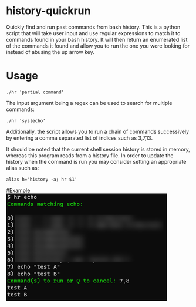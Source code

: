 # history-quickrun
 Quickly find and run past commands from bash history. This is a python script that will take user input and use regular expressions to match it to commands found in your bash history. It will then return an enumerated list of the commands it found and allow you to run the one you were looking for instead of abusing the up arrow key.

 # Usage
```
./hr 'partial command'
```

The input argument being a regex can be used to search for multiple commands:

```
./hr 'sys|echo'
```

Additionally, the script allows you to run a chain of commands successively by entering a comma separated list of indices such as 3,7,13.

It should be noted that the current shell session history is stored in memory, whereas this program reads from a history file. In order to update the history when the command is run you may consider setting an appropriate alias such as:

```
alias h='history -a; hr $1'
```

#Example
![Example](/media/screenfetch.png "Example Screenshot")

